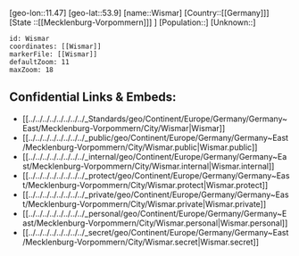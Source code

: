 ﻿---
location: [53.9,11.47]
mapzoom: [7,12] 
mapmarker: city 
type: City
tags:
- geo/City


SpocWebEntityId: 35655
isDeleted: false
confidential: public

---
[geo-lon::11.47]
[geo-lat::53.9]
[name::Wismar]
[Country::[[Germany]]]
[State ::[[Mecklenburg-Vorpommern]]] ]
[Population::]
[Unknown::]


```leaflet
id: Wismar
coordinates: [[Wismar]]
markerFile: [[Wismar]]
defaultZoom: 11 
maxZoom: 18
```


## Confidential Links & Embeds: 
- [[../../../../../../../../_Standards/geo/Continent/Europe/Germany/Germany~East/Mecklenburg-Vorpommern/City/Wismar|Wismar]] 
- [[../../../../../../../../_public/geo/Continent/Europe/Germany/Germany~East/Mecklenburg-Vorpommern/City/Wismar.public|Wismar.public]] 
- [[../../../../../../../../_internal/geo/Continent/Europe/Germany/Germany~East/Mecklenburg-Vorpommern/City/Wismar.internal|Wismar.internal]] 
- [[../../../../../../../../_protect/geo/Continent/Europe/Germany/Germany~East/Mecklenburg-Vorpommern/City/Wismar.protect|Wismar.protect]] 
- [[../../../../../../../../_private/geo/Continent/Europe/Germany/Germany~East/Mecklenburg-Vorpommern/City/Wismar.private|Wismar.private]] 
- [[../../../../../../../../_personal/geo/Continent/Europe/Germany/Germany~East/Mecklenburg-Vorpommern/City/Wismar.personal|Wismar.personal]] 
- [[../../../../../../../../_secret/geo/Continent/Europe/Germany/Germany~East/Mecklenburg-Vorpommern/City/Wismar.secret|Wismar.secret]] 
